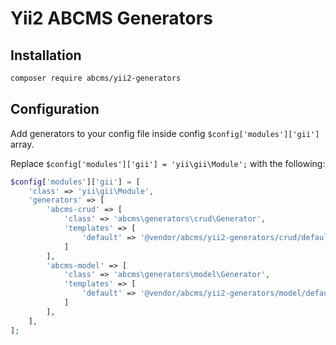 # Yii2 ABCMS Generators

## Installation
```bash
composer require abcms/yii2-generators
```
## Configuration
Add generators to your config file inside config `$config['modules']['gii']` array.

Replace `$config['modules']['gii'] = 'yii\gii\Module';` with the following:

```php
$config['modules']['gii'] = [
    'class' => 'yii\gii\Module',
    'generators' => [
        'abcms-crud' => [
            'class' => 'abcms\generators\crud\Generator',
            'templates' => [
                'default' => '@vendor/abcms/yii2-generators/crud/default',
            ]
        ],
        'abcms-model' => [
            'class' => 'abcms\generators\model\Generator',
            'templates' => [
                'default' => '@vendor/abcms/yii2-generators/model/default',
            ]
        ],
    ],
];
```
